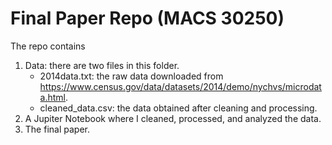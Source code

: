 # Final Paper Repo (MACS 30250)

The repo contains

1. Data: there are two files in this folder. 
   - 2014data.txt: the raw data downloaded from https://www.census.gov/data/datasets/2014/demo/nychvs/microdata.html.
   - cleaned_data.csv: the data obtained after cleaning and processing.
2. A Jupiter Notebook where I cleaned, processed, and analyzed the data.
3. The final paper.